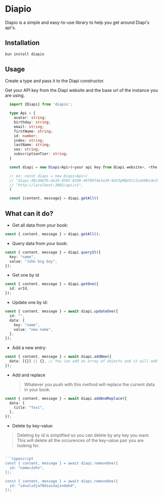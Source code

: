 # Diapio

Diapio is a simple and easy-to-use library to help you get around Diapi's api's.

## Installation

```bash
bun install diapio
```

## Usage

Create a type and pass it to the Diapi constructor.

Get your API key from the Diapi website and the base url of the instance you are using.

```typescript
  import {Diapi} from 'diapio';

  type Api = {
    avatar: string;
    birthday: string;
    email: string;
    firstName: string;
    id: number;
    index: string;
    lastName: string;
    sex: string;
    subscriptionTier: string;
  }

  const diapi = new Diapi<Api>(<your api key from Diapi website>, <the base url of instance you are using, also from diapi website or your localhost if you are selfhosting>)

  // ex: const diapi = new Diapi<Api>(
  // "diapi-d9cd4bfb-da10-4595-8106-46f89f4e1e39-8oFZpMQe5CzJLmVHDsdw19",
  // "http://localhost:3002/api/v1",
  )

  const {content, message} = diapi.getAll()
```

## What can it do?

- Get all data from your book:

```typescript
const { content, message } = diapi.getAll();
```

- Query data from your book:

```typescript
const { content, message } = diapi.queryIt({
  key: "name",
  value: "John big boy",
});
```

- Get one by id

```typescript
const { content, message } = diapi.getOne({
  id: urId,
});
```

- Update one by id:

```typescript
const { content, message } = await diapi.updateOne({
  id: "",
  data: {
    key: "name",
    value: "new name",
  },
});
```

- Add a new entry:

```typescript
const { content, message } = await diapi.addNew({
  data: [{}] || {}, // You can add an array of objects and it will add them all spreaded into your current data or only one object.
});
```

- Add and replace
  > Whatever you push with this method will replace the current data in your book.

```typescript
const { content, message } = await diapi.addAndReplace({
  data: {
    title: "Test",
  },
});
```

- Delete by key-value:

> Deleting by id is simplified so you can delete by any key you want.
> This will delete all the occurences of the key-value pair you are looking for.

````typescript

```typescript
const { content, message } = await diapi.removeOne({
  id: "name=John",
});

const { content, message } = await diapi.removeOne({
  id: "id=alsdja78dsaidajsndakd",
});
````
